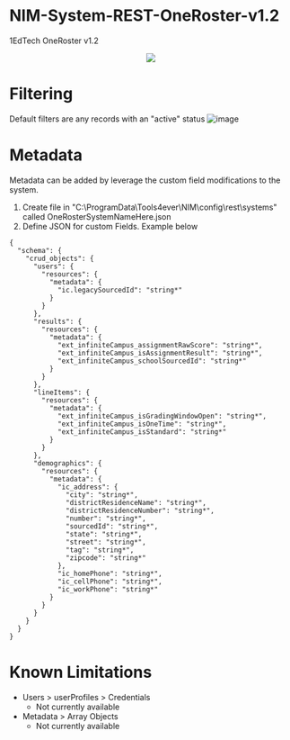 # NIM-System-REST-OneRoster-v1.2
1EdTech OneRoster v1.2

<p align="center">
<img src="https://user-images.githubusercontent.com/24281600/191794680-5b4ef3e4-9323-4d0a-9548-6fff0b020fc5.png" />
</p>


# Filtering
Default filters are any records with an "active" status
![image](https://user-images.githubusercontent.com/24281600/168872696-c211abdb-af4d-4fb5-975a-99b2911a1332.png)

# Metadata
Metadata can be added by leverage the custom field modifications to the system. 
1. Create file in "C:\ProgramData\Tools4ever\NIM\config\rest\systems\" called OneRosterSystemNameHere.json
2. Define JSON for custom Fields. Example below

```
{
  "schema": {
    "crud_objects": {
      "users": {
        "resources": {
          "metadata": {
            "ic.legacySourcedId": "string*"
          }
        }
      },
      "results": {
        "resources": {
          "metadata": {
            "ext_infiniteCampus_assignmentRawScore": "string*",
            "ext_infiniteCampus_isAssignmentResult": "string*",
            "ext_infiniteCampus_schoolSourcedId": "string*"
          }
        }
      },
      "lineItems": {
        "resources": {
          "metadata": {
            "ext_infiniteCampus_isGradingWindowOpen": "string*",
            "ext_infiniteCampus_isOneTime": "string*",
            "ext_infiniteCampus_isStandard": "string*"
          }
        }
      },
      "demographics": {
        "resources": {
          "metadata": {
            "ic_address": {
              "city": "string*",
              "districtResidenceName": "string*",
              "districtResidenceNumber": "string*",
              "number": "string*",
              "sourcedId": "string*",
              "state": "string*",
              "street": "string*",
              "tag": "string*",
              "zipcode": "string*"
            },
            "ic_homePhone": "string*",
            "ic_cellPhone": "string*",
            "ic_workPhone": "string*"
          }
        }
      }
    }
  }
}
```

# Known Limitations
- Users > userProfiles > Credentials
  - Not currently available
- Metadata > Array Objects
  - Not currently available
